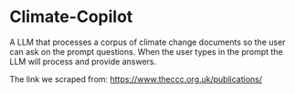 # Climate-Copilot
A LLM that processes a corpus of climate change documents so the user can ask on the prompt questions. When the user types in the prompt the LLM will process and provide answers.

The link we scraped from: https://www.theccc.org.uk/publications/
